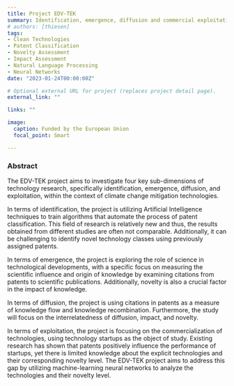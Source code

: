 ```yaml
---
title: Project EDV-TEK
summary: Identification, emergence, diffusion and commercial exploitation of climate change mitigation technologies.
# authors: [thiesen]
tags:
- Clean Technologies
- Patent Classification
- Novelty Assessment
- Impact Assessment
- Natural Language Processing
- Neural Networks
date: "2023-01-24T00:00:00Z"

# Optional external URL for project (replaces project detail page).
external_link: ""

links: ""

image:
  caption: Funded by the European Union
  focal_point: Smart

---
```


### Abstract

The EDV-TEK project aims to investigate four key sub-dimensions of technology research, specifically identification, emergence, diffusion, and exploitation, within the context of climate change mitigation technologies.

In terms of identification, the project is utilizing Artificial Intelligence techniques to train algorithms that automate the process of patent classification. This field of research is relatively new and thus, the results obtained from different studies are often not comparable. Additionally, it can be challenging to identify novel technology classes using previously assigned patents.

In terms of emergence, the project is exploring the role of science in technological developments, with a specific focus on measuring the scientific influence and origin of knowledge by examining citations from patents to scientific publications. Additionally, novelty is also a crucial factor in the impact of knowledge.

In terms of diffusion, the project is using citations in patents as a measure of knowledge flow and knowledge recombination. Furthermore, the study will focus on the interrelatedness of diffusion, impact, and novelty.

In terms of exploitation, the project is focusing on the commercialization of technologies, using technology startups as the object of study. Existing research has shown that patents positively influence the performance of startups, yet there is limited knowledge about the explicit technologies and their corresponding novelty level. The EDV-TEK project aims to address this gap by utilizing machine-learning neural networks to analyze the technologies and their novelty level.




